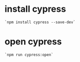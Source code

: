 # install cypress

```
`npm install cypress --save-dev` 
```


# open cypress

```
`npm run cypress:open` 
```

